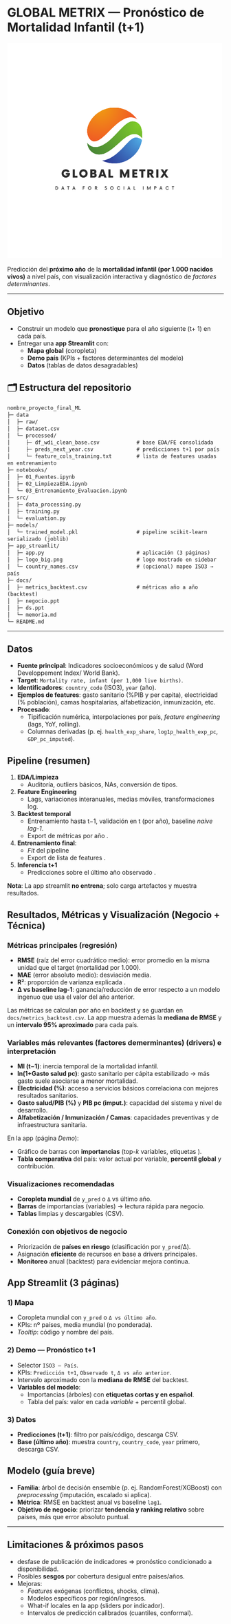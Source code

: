 # GLOBAL METRIX — Pronóstico de Mortalidad Infantil (t+1)

![Logo](app_streamlit/logo_big.png)


Predicción del **próximo año** de la **mortalidad infantil (por 1.000 nacidos vivos)** a nivel país, con visualización interactiva y diagnóstico de *factores determinantes*.

---

##  Objetivo

- Construir un modelo que **pronostique**  para el año siguiente (t+ 1) en cada país.
- Entregar una **app Streamlit** con:
  - **Mapa global** (coropleta)
  - **Demo país** (KPIs + factores determinantes del modelo)
  - **Datos** (tablas de datos desagradables)

## 🗂️ Estructura del repositorio

```
nombre_proyecto_final_ML
├─ data
│  ├─ raw/
│  ├─ dataset.csv
│  └─ processed/
│     ├─ df_wdi_clean_base.csv            # base EDA/FE consolidada
│     ├─ preds_next_year.csv              # predicciones t+1 por país
│     └─ feature_cols_training.txt        # lista de features usadas en entrenamiento
├─ notebooks/
│  ├─ 01_Fuentes.ipynb
│  ├─ 02_LimpiezaEDA.ipynb
│  └─ 03_Entrenamiento_Evaluacion.ipynb
├─ src/
│  ├─ data_processing.py
│  ├─ training.py
│  └─ evaluation.py
├─ models/
│  └─ trained_model.pkl                   # pipeline scikit-learn serializado (joblib)
├─ app_streamlit/
│  ├─ app.py                              # aplicación (3 páginas)
│  ├─ logo_big.png                        # logo mostrado en sidebar
│  └─ country_names.csv                   # (opcional) mapeo ISO3 → país
├─ docs/
│  ├─ metrics_backtest.csv                # métricas año a año (backtest)
│  ├─ negocio.ppt
│  ├─ ds.ppt
│  └─ memoria.md
└─ README.md
```

---

##  Datos

- **Fuente principal**: Indicadores socioeconómicos y de salud (Word Developpement Index/ World Bank).
- **Target**: `Mortality rate, infant (per 1,000 live births)`.
- **Identificadores**: `country_code` (ISO3), `year` (año).
- **Ejemplos de features**: gasto sanitario (%PIB y per capita), electricidad (% población), camas hospitalarias, alfabetización, inmunización, etc.
- **Procesado**:
  - Tipificación numérica, interpolaciones por país, *feature engineering* (lags, YoY, rolling).
  - Columnas derivadas (p. ej. `health_exp_share`, `log1p_health_exp_pc`, `GDP_pc_imputed`).



##  Pipeline (resumen)

1. **EDA/Limpieza** 
   - Auditoría, outliers básicos, NAs, conversión de tipos.
2. **Feature Engineering**
   - Lags, variaciones interanuales, medias móviles, transformaciones log.
3. **Backtest temporal**
   - Entrenamiento hasta t−1, validación en t (por año), baseline *naive lag-1*.
   - Export de métricas por año .
4. **Entrenamiento final**:
   - *Fit* del pipeline 
   - Export de lista de features .
5. **Inferencia t+1**
   - Predicciones sobre el último año observado .

**Nota**: La app streamlit **no entrena**; solo carga artefactos y muestra resultados.



##  Resultados, Métricas y Visualización (Negocio + Técnica)

### Métricas principales (regresión)
- **RMSE** (raíz del error cuadrático medio): error promedio en la misma unidad que el target (mortalidad por 1.000).
- **MAE** (error absoluto medio): desviación media.
- **R²**: proporción de varianza explicada .
- **Δ vs baseline lag-1**: ganancia/reducción de error respecto a un modelo ingenuo que usa el valor del año anterior.

Las métricas se calculan por año en backtest y se guardan en `docs/metrics_backtest.csv`.
La app muestra además la **mediana de RMSE** y un **intervalo 95% aproximado** para cada país.

### Variables más relevantes (factores demerminantes)  (drivers) e interpretación
- **MI (t−1)**: inercia temporal de la mortalidad infantil.
- **ln(1+Gasto salud pc)**: gasto sanitario per cápita estabilizado → más gasto suele asociarse a menor mortalidad.
- **Electricidad (%)**: acceso a servicios básicos correlaciona con mejores resultados sanitarios.
- **Gasto salud/PIB (%)** y **PIB pc (imput.)**: capacidad del sistema y nivel de desarrollo.
- **Alfabetización / Inmunización / Camas**: capacidades preventivas y de infraestructura sanitaria.

En la app (página *Demo*):
- Gráfico de barras con **importancias** (top-*k* variables, etiquetas ).
- **Tabla comparativa** del país: valor actual por variable, **percentil global** y contribución.

### Visualizaciones recomendadas
- **Coropleta mundial** de `y_pred` o `Δ` vs último año.
- **Barras** de importancias (variables) → lectura rápida para negocio.
- **Tablas** limpias y descargables (CSV).

### Conexión con objetivos de negocio
- Priorización de **países en riesgo** (clasificación por `y_pred`/Δ).
- Asignación **eficiente** de recursos en base a drivers principales.
- **Monitoreo** anual (backtest) para evidenciar mejora continua.



## App Streamlit (3 páginas)

### 1) **Mapa**
- Coropleta mundial con `y_pred` o `Δ vs último año`.
- KPIs: nº países, media mundial (no ponderada).
- *Tooltip*: código y nombre del país.

### 2) **Demo — Pronóstico t+1**
- Selector `ISO3 — País`.
- KPIs: `Predicción t+1`, `Observado t`, `Δ vs año anterior`.
- Intervalo aproximado con la **mediana de RMSE** del backtest.
- **Variables del modelo**:
  - Importancias (árboles) con **etiquetas cortas y en español**.
  - Tabla del país: valor en cada *variable* + percentil global.

### 3) **Datos**
- **Predicciones (t+1)**: filtro por país/código, descarga CSV.
- **Base (último año)**: muestra `country`, `country_code`, `year` primero, descarga CSV.



## Modelo (guía breve)

- **Familia**: árbol de decisión ensemble (p. ej. RandomForest/XGBoost) con *preprocessing* (imputación, escalado si aplica).
- **Métrica**: RMSE en backtest anual vs baseline `lag1`.
- **Objetivo de negocio**: priorizar **tendencia y ranking relativo** sobre países, más que error absoluto puntual.

---

## Limitaciones & próximos pasos

- desfase de publicación de indicadores => pronóstico condicionado a disponibilidad.
- Posibles **sesgos** por cobertura desigual entre países/años.
- Mejoras:
  - *Features* exógenas (conflictos, shocks, clima).
  - Modelos específicos por región/ingresos.
  - What-if locales en la app (sliders por indicador).
  - Intervalos de predicción calibrados (cuantiles, conformal).

